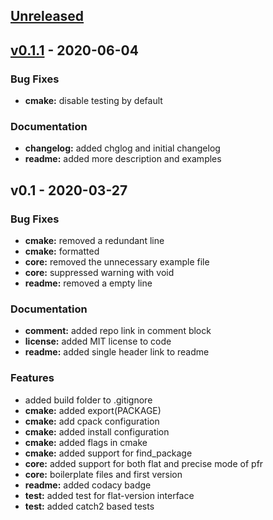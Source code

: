 <a name="unreleased"></a>
## [Unreleased]


<a name="v0.1.1"></a>
## [v0.1.1] - 2020-06-04
### Bug Fixes
- **cmake:** disable testing by default

### Documentation
- **changelog:** added chglog and initial changelog
- **readme:** added more description and examples


<a name="v0.1"></a>
## v0.1 - 2020-03-27
### Bug Fixes
- **cmake:** removed a redundant line
- **cmake:** formatted
- **core:** removed the unnecessary example file
- **core:** suppressed warning with void
- **readme:** removed a empty line

### Documentation
- **comment:** added repo link in comment block
- **license:** added MIT license to code
- **readme:** added single header link to readme

### Features
- added build folder to .gitignore
- **cmake:** added export(PACKAGE)
- **cmake:** add cpack configuration
- **cmake:** added install configuration
- **cmake:** added flags in cmake
- **cmake:** added support for find_package
- **core:** added support for both flat and precise mode of pfr
- **core:** boilerplate files and first version
- **readme:** added codacy badge
- **test:** added test for flat-version interface
- **test:** added catch2 based tests


[Unreleased]: https://github.com/Maverobot/struct_magic/compare/v0.1.1...HEAD
[v0.1.1]: https://github.com/Maverobot/struct_magic/compare/v0.1...v0.1.1
